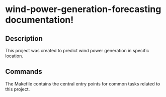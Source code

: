 # wind-power-generation-forecasting documentation!

## Description

This project was created to predict wind power generation in specific location.

## Commands

The Makefile contains the central entry points for common tasks related to this project.

